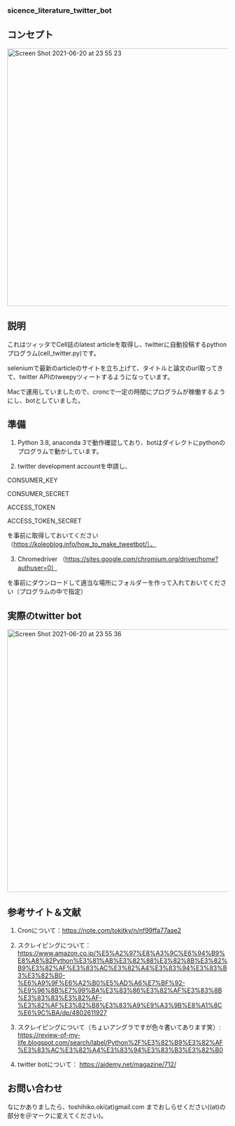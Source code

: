 
### sicence_literature_twitter_bot

## コンセプト

<img width="588" alt="Screen Shot 2021-06-20 at 23 55 23" src="https://user-images.githubusercontent.com/17135389/122705352-8612cf00-d223-11eb-88fb-426f01b0dde3.png">

## 説明

これはツィッタでCell誌のlatest articleを取得し、twitterに自動投稿するpythonプログラム(cell_twitter.py)です。

seleniumで最新のarticleのサイトを立ち上げて、タイトルと論文のurl取ってきて、twitter APIのtweepyツィートするようになっています。

Macで運用していましたので、croncで一定の時間にプログラムが稼働するようにし、botとしていました。

## 準備

1. Python 3.8, anaconda 3で動作確認しており、botはダイレクトにpythonのプログラムで動かしています。

2. twitter development accountを申請し、

CONSUMER_KEY

CONSUMER_SECRET

ACCESS_TOKEN 

ACCESS_TOKEN_SECRET 

を事前に取得しておいてください（https://koleoblog.info/how_to_make_tweetbot/）。

3. Chromedriver （https://sites.google.com/chromium.org/driver/home?authuser=0）

を事前にダウンロードして適当な場所にフォルダーを作って入れておいてください（プログラムの中で指定）

## 実際のtwitter bot

<img width="600" alt="Screen Shot 2021-06-20 at 23 55 36" src="https://user-images.githubusercontent.com/17135389/122705398-a3e03400-d223-11eb-81b3-bb701ba06ef7.png">

## 参考サイト＆文献

1. Cronについて：https://note.com/tokitky/n/nf99ffa77aae2

2. スクレイピングについて：https://www.amazon.co.jp/%E5%A2%97%E8%A3%9C%E6%94%B9%E8%A8%82Python%E3%81%AB%E3%82%88%E3%82%8B%E3%82%B9%E3%82%AF%E3%83%AC%E3%82%A4%E3%83%94%E3%83%B3%E3%82%B0-%E6%A9%9F%E6%A2%B0%E5%AD%A6%E7%BF%92-%E9%96%8B%E7%99%BA%E3%83%86%E3%82%AF%E3%83%8B%E3%83%83%E3%82%AF-%E3%82%AF%E3%82%B8%E3%83%A9%E9%A3%9B%E8%A1%8C%E6%9C%BA/dp/4802611927

3. スクレイピングについて（ちょいアングラですが色々書いてあります笑）:
https://review-of-my-life.blogspot.com/search/label/Python%2F%E3%82%B9%E3%82%AF%E3%83%AC%E3%82%A4%E3%83%94%E3%83%B3%E3%82%B0

4. twitter botについて：
https://aidemy.net/magazine/712/

## お問い合わせ
なにかありましたら、toshihiko.oki(at)gmail.com
までおしらせください((at)の部分を＠マークに変えてください)。


